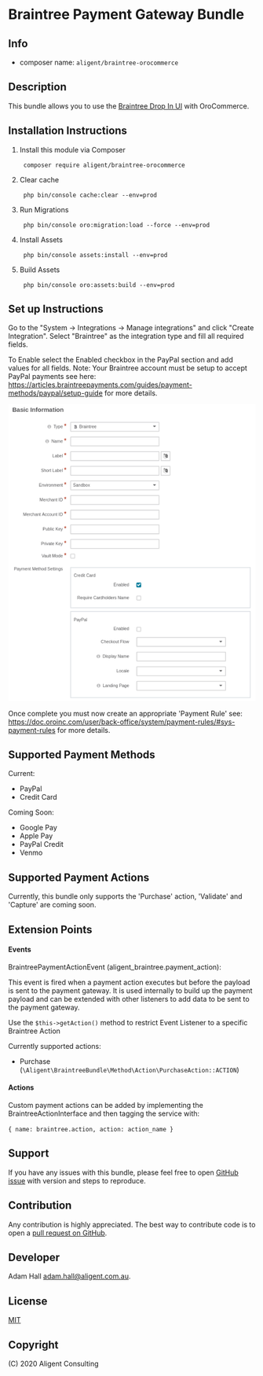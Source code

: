 Braintree Payment Gateway Bundle
===============================================

Info
-----
- composer name: `aligent/braintree-orocommerce`

Description
-----------
This bundle allows you to use the [Braintree Drop In UI](https://developers.braintreepayments.com/guides/drop-in/overview/javascript/v3) 
with OroCommerce.  

Installation Instructions
-------------------------
1. Install this module via Composer

        composer require aligent/braintree-orocommerce

1. Clear cache
        
        php bin/console cache:clear --env=prod
        
1. Run Migrations
        
        php bin/console oro:migration:load --force --env=prod
        
1. Install Assets
        
        php bin/console assets:install --env=prod
        
1. Build Assets
        
        php bin/console oro:assets:build --env=prod
        
Set up Instructions
-----------
Go to the "System -> Integrations -> Manage integrations" and click "Create Integration". Select "Braintree" as the integration type and fill all required fields.

To Enable select the Enabled checkbox in the PayPal section and add values for all fields. Note: Your Braintree account must be setup to accept PayPal payments see here: https://articles.braintreepayments.com/guides/payment-methods/paypal/setup-guide for more details.

![Braintree Integration Form](src/Resources/doc/images/braintree_integration.png?raw=true "Braintree Integration Form")

Once complete you must now create an appropriate 'Payment Rule' see: https://doc.oroinc.com/user/back-office/system/payment-rules/#sys-payment-rules for more details.
        
Supported Payment Methods
-----------
Current:
- PayPal
- Credit Card

Coming Soon:
- Google Pay
- Apple Pay
- PayPal Credit
- Venmo

Supported Payment Actions
-----------
Currently, this bundle only supports the 'Purchase' action, 'Validate' and 'Capture' are coming soon.

Extension Points
-----------
#### Events

BraintreePaymentActionEvent (aligent_braintree.payment_action):
 
This event is fired when a payment action executes but before the payload is sent to the payment gateway. It is used internally
to build up the payment payload and can be extended with other listeners to add data to be sent to the payment gateway. 

Use the `$this->getAction()` method to restrict Event Listener to a specific Braintree Action

Currently supported actions:
- Purchase (`\Aligent\BraintreeBundle\Method\Action\PurchaseAction::ACTION`)

#### Actions

Custom payment actions can be added by implementing the BraintreeActionInterface and then tagging the service with:

`{ name: braintree.action, action: action_name }`

Support
-------
If you have any issues with this bundle, please feel free to open [GitHub issue](https://github.com/aligent/braintree-orocommerce/issues) with version and steps to reproduce.

Contribution
------------
Any contribution is highly appreciated. The best way to contribute code is to open a [pull request on GitHub](https://help.github.com/articles/using-pull-requests).

Developer
---------
Adam Hall <adam.hall@aligent.com.au>.

License
-------
[MIT](https://opensource.org/licenses/mit)

Copyright
---------
(C) 2020 Aligent Consulting

